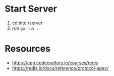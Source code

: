 # Start Server
1. cd into /server
2. run ``go run .``

# Resources
- https://app.codecrafters.io/courses/redis
- https://redis.io/docs/reference/protocol-spec/
